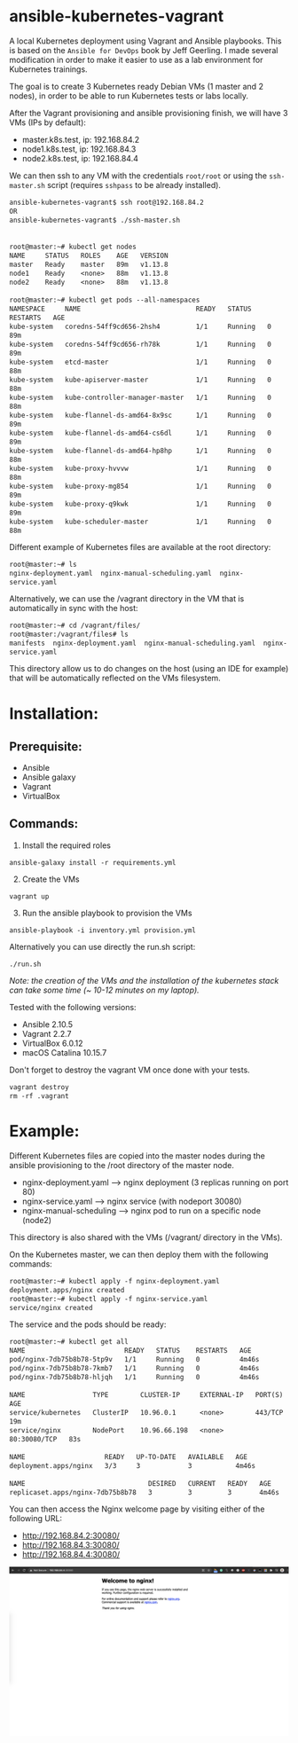 # ansible-kubernetes-vagrant
A local Kubernetes deployment using Vagrant and Ansible playbooks.
This is based on the  `Ansible for DevOps` book by Jeff Geerling. I made several modification in order to make it easier to use as a lab environment for Kubernetes trainings. 

The goal is to create 3 Kubernetes ready Debian VMs (1 master and 2 nodes), 
in order to be able to run Kubernetes tests or labs locally. 

After the Vagrant provisioning and ansible provisioning finish, we will have 3 VMs (IPs by default): 
* master.k8s.test, ip: 192.168.84.2
* node1.k8s.test, ip: 192.168.84.3
* node2.k8s.test, ip: 192.168.84.4

We can then ssh to any VM with the credentials `root/root` or using the `ssh-master.sh` script (requires `sshpass` to be already installed).
```
ansible-kubernetes-vagrant$ ssh root@192.168.84.2
OR
ansible-kubernetes-vagrant$ ./ssh-master.sh


root@master:~# kubectl get nodes
NAME     STATUS   ROLES    AGE   VERSION
master   Ready    master   89m   v1.13.8
node1    Ready    <none>   88m   v1.13.8
node2    Ready    <none>   88m   v1.13.8

root@master:~# kubectl get pods --all-namespaces
NAMESPACE     NAME                             READY   STATUS    RESTARTS   AGE
kube-system   coredns-54ff9cd656-2hsh4         1/1     Running   0          89m
kube-system   coredns-54ff9cd656-rh78k         1/1     Running   0          89m
kube-system   etcd-master                      1/1     Running   0          88m
kube-system   kube-apiserver-master            1/1     Running   0          88m
kube-system   kube-controller-manager-master   1/1     Running   0          88m
kube-system   kube-flannel-ds-amd64-8x9sc      1/1     Running   0          89m
kube-system   kube-flannel-ds-amd64-cs6dl      1/1     Running   0          89m
kube-system   kube-flannel-ds-amd64-hp8hp      1/1     Running   0          88m
kube-system   kube-proxy-hvvvw                 1/1     Running   0          88m
kube-system   kube-proxy-mg854                 1/1     Running   0          89m
kube-system   kube-proxy-q9kwk                 1/1     Running   0          89m
kube-system   kube-scheduler-master            1/1     Running   0          88m
```

Different example of Kubernetes files are available at the root directory: 
```
root@master:~# ls
nginx-deployment.yaml  nginx-manual-scheduling.yaml  nginx-service.yaml
```
Alternatively, we can use the /vagrant directory in the VM that is automatically in sync with the host: 
```
root@master:~# cd /vagrant/files/
root@master:/vagrant/files# ls
manifests  nginx-deployment.yaml  nginx-manual-scheduling.yaml	nginx-service.yaml
```
This directory allow us to do changes on the host (using an IDE for example) that will be automatically reflected on the VMs filesystem.

# Installation:
## Prerequisite:
* Ansible
* Ansible galaxy
* Vagrant
* VirtualBox
  
## Commands: 
1. Install the required roles
```
ansible-galaxy install -r requirements.yml 
```
2. Create the VMs
```
vagrant up
```
3. Run the ansible playbook to provision the VMs
```
ansible-playbook -i inventory.yml provision.yml
```

Alternatively you can use directly the run.sh script: 
```
./run.sh
```

*Note: the creation of the VMs and the installation of the kubernetes stack can take some time (~ 10-12 minutes on my laptop).*
 
Tested with the following versions:
* Ansible 2.10.5
* Vagrant 2.2.7
* VirtualBox 6.0.12
* macOS Catalina 10.15.7



Don't forget to destroy the vagrant VM once done with your tests.
```
vagrant destroy
rm -rf .vagrant
```

# Example: 
Different Kubernetes files are copied into the master nodes during the ansible provisioning to the /root directory of the master node. 
* nginx-deployment.yaml --> nginx deployment (3 replicas running on port 80)
* nginx-service.yaml --> nginx service (with nodeport 30080)
* nginx-manual-scheduling --> nginx pod to run on a specific node (node2)

This directory is also shared with the VMs (/vagrant/ directory in the VMs).

On the Kubernetes master, we can then deploy them with the following commands: 
```
root@master:~# kubectl apply -f nginx-deployment.yaml
deployment.apps/nginx created
root@master:~# kubectl apply -f nginx-service.yaml
service/nginx created
```

The service and the pods should be ready: 
```
root@master:~# kubectl get all
NAME                         READY   STATUS    RESTARTS   AGE
pod/nginx-7db75b8b78-5tp9v   1/1     Running   0          4m46s
pod/nginx-7db75b8b78-7kmb7   1/1     Running   0          4m46s
pod/nginx-7db75b8b78-hljqh   1/1     Running   0          4m46s

NAME                 TYPE        CLUSTER-IP     EXTERNAL-IP   PORT(S)        AGE
service/kubernetes   ClusterIP   10.96.0.1      <none>        443/TCP        19m
service/nginx        NodePort    10.96.66.198   <none>        80:30080/TCP   83s

NAME                    READY   UP-TO-DATE   AVAILABLE   AGE
deployment.apps/nginx   3/3     3            3           4m46s

NAME                               DESIRED   CURRENT   READY   AGE
replicaset.apps/nginx-7db75b8b78   3         3         3       4m46s
```

You can then access the Nginx welcome page by visiting either of the following URL: 
* http://192.168.84.2:30080/
* http://192.168.84.3:30080/
* http://192.168.84.4:30080/


![Screenshot](screenshot.png)